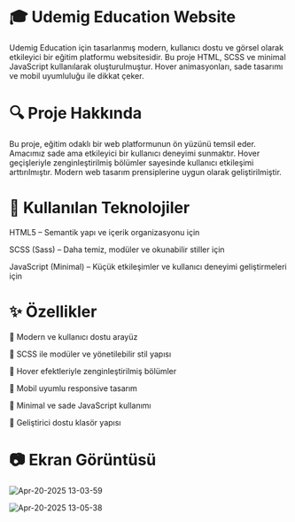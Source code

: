 # 🎓 Udemig Education Website

Udemig Education için tasarlanmış modern, kullanıcı dostu ve görsel olarak etkileyici bir eğitim platformu websitesidir. Bu proje HTML, SCSS ve minimal JavaScript kullanılarak oluşturulmuştur. Hover animasyonları, sade tasarımı ve mobil uyumluluğu ile dikkat çeker.

# 🔍 Proje Hakkında

Bu proje, eğitim odaklı bir web platformunun ön yüzünü temsil eder. Amacımız sade ama etkileyici bir kullanıcı deneyimi sunmaktır. Hover geçişleriyle zenginleştirilmiş bölümler sayesinde kullanıcı etkileşimi arttırılmıştır. Modern web tasarım prensiplerine uygun olarak geliştirilmiştir.

# 🧪 Kullanılan Teknolojiler

HTML5 – Semantik yapı ve içerik organizasyonu için

SCSS (Sass) – Daha temiz, modüler ve okunabilir stiller için

JavaScript (Minimal) – Küçük etkileşimler ve kullanıcı deneyimi geliştirmeleri için

# ✨ Özellikler

🔸 Modern ve kullanıcı dostu arayüz

🔸 SCSS ile modüler ve yönetilebilir stil yapısı

🔸 Hover efektleriyle zenginleştirilmiş bölümler

🔸 Mobil uyumlu responsive tasarım

🔸 Minimal ve sade JavaScript kullanımı

🔸 Geliştirici dostu klasör yapısı

# 📷 Ekran Görüntüsü

![Apr-20-2025 13-03-59](https://github.com/user-attachments/assets/a6dea80f-bac1-4afd-92d1-6cff7d94504d)

![Apr-20-2025 13-05-38](https://github.com/user-attachments/assets/2978e08b-5838-4938-9e21-66b95e3eef87)


